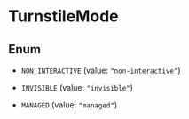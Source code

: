 

# TurnstileMode

## Enum


* `NON_INTERACTIVE` (value: `"non-interactive"`)

* `INVISIBLE` (value: `"invisible"`)

* `MANAGED` (value: `"managed"`)




